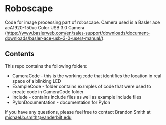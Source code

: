 # Roboscape
Code for image processing part of roboscape. Camera used is a Basler ace acA1920-150uc Color USB 3.0 Camera (https://www.baslerweb.com/en/sales-support/downloads/document-downloads/basler-ace-usb-3-0-users-manual/).

## Contents
This repo contains the following folders:
* CameraCode - this is the working code that identifies the location in real space of a blinking LED
* ExampleCode - folder contains examples of code that were used to create code in CameraCode folder
* Include - contains include files as well as example include files
* PylonDocumentation - documentation for Pylon

If you have any questions, please feel free to contact Brandon Smith at michael.b.smith@vanderbilt.edu
